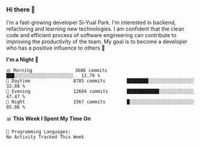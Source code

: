 ### Hi there 👋


I'm a fast-growing developer Si-Yual Park. I'm interested in backend, refactoring and learning new technologies. I am confident that the clean code and efficient process of software engineering can contribute to improving the productivity of the team. My goal is to become a developer who has a positive influence to others 🔭

<!--START_SECTION:waka-->
**I'm a Night 🦉** 

```text
🌞 Morning                3686 commits        ███░░░░░░░░░░░░░░░░░░░░░░   13.79 % 
🌆 Daytime                8785 commits        ████████░░░░░░░░░░░░░░░░░   32.88 % 
🌃 Evening                12684 commits       ████████████░░░░░░░░░░░░░   47.47 % 
🌙 Night                  1567 commits        █░░░░░░░░░░░░░░░░░░░░░░░░   05.86 % 
```


📊 **This Week I Spent My Time On** 

```text
💬 Programming Languages: 
No Activity Tracked This Week
```


<!--END_SECTION:waka-->
